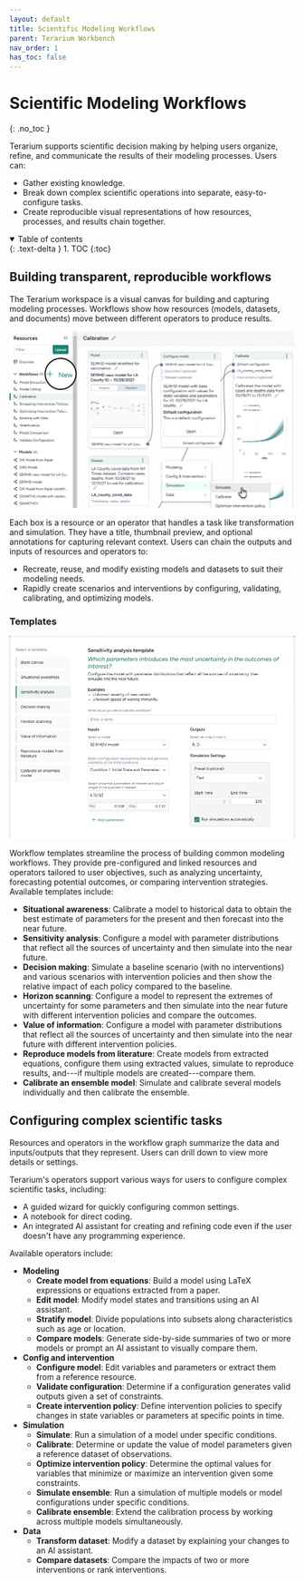 ```yaml
---
layout: default
title: Scientific Modeling Workflows
parent: Terarium Workbench
nav_order: 1
has_toc: false
---
```


# Scientific Modeling Workflows
{: .no_toc }

Terarium supports scientific decision making by helping users organize, refine, and communicate the results of their modeling processes. Users can:

- Gather existing knowledge.
- Break down complex scientific operations into separate, easy-to-configure tasks.
- Create reproducible visual representations of how resources, processes, and results chain together.

<details open markdown="block">
  <summary>
    Table of contents
  </summary>
  {: .text-delta }
1. TOC
{:toc}
</details>

## Building transparent, reproducible workflows

The Terarium workspace is a visual canvas for building and capturing modeling processes. Workflows show how resources (models, datasets, and documents) move between different operators to produce results.

![Terarium resource panel and a workflow for calibrating an SEIRHD model to LA country COVID data](/assets/img/terarium/workflow.png)

Each box is a resource or an operator that handles a task like transformation and simulation. They have a title, thumbnail preview, and optional annotations for capturing relevant context. Users can chain the outputs and inputs of resources and operators to:

- Recreate, reuse, and modify existing models and datasets to suit their modeling needs.
- Rapidly create scenarios and interventions by configuring, validating, calibrating, and optimizing models.

### Templates

![Sensitivity analysis template configured to explore the outcomes of an SEIRHDV model](/assets/img/terarium/workflow-template.png)

Workflow templates streamline the process of building common modeling workflows. They provide pre-configured and linked resources and operators tailored to user objectives, such as analyzing uncertainty, forecasting potential outcomes, or comparing intervention strategies. Available templates include:

- **Situational awareness**: Calibrate a model to historical data to obtain the best estimate of parameters for the present and then forecast into the near future.
- **Sensitivity analysis**: Configure a model with parameter distributions that reflect all the sources of uncertainty and then simulate into the near future.
- **Decision making**: Simulate a baseline scenario (with no interventions) and various scenarios with intervention policies and then show the relative impact of each policy compared to the baseline.
- **Horizon scanning**: Configure a model to represent the extremes of uncertainty for some parameters and then simulate into the near future with different intervention policies and compare the outcomes.
- **Value of information**: Configure a model with parameter distributions that reflect all the sources of uncertainty and then simulate into the near future with different intervention policies.
- **Reproduce models from literature**: Create models from extracted equations, configure them using extracted values, simulate to reproduce results, and---if multiple models are created---compare them.
- **Calibrate an ensemble model**: Simulate and calibrate several models individually and then calibrate the ensemble.

## Configuring complex scientific tasks

Resources and operators in the workflow graph summarize the data and inputs/outputs that they represent. Users can drill down to view more details or settings.

Terarium's operators support various ways for users to configure complex scientific tasks, including:

- A guided wizard for quickly configuring common settings.
- A notebook for direct coding.
- An integrated AI assistant for creating and refining code even if the user doesn't have any programming experience.

Available operators include:

- **Modeling**
  - **Create model from equations**: Build a model using LaTeX expressions or equations extracted from a paper.
  - **Edit model**: Modify model states and transitions using an AI assistant.
  - **Stratify model**: Divide populations into subsets along characteristics such as age or location.
  - **Compare models**: Generate side-by-side summaries of two or more models or prompt an AI assistant to visually compare them.
- **Config and intervention**
  - **Configure model**: Edit variables and parameters or extract them from a reference resource.
  - **Validate configuration**: Determine if a configuration generates valid outputs given a set of constraints.
  - **Create intervention policy**: Define intervention policies to specify changes in state variables or parameters at specific points in time.
- **Simulation**
  - **Simulate**: Run a simulation of a model under specific conditions.
  - **Calibrate**: Determine or update the value of model parameters given a reference dataset of observations.
  - **Optimize intervention policy**: Determine the optimal values for variables that minimize or maximize an intervention given some constraints.
  - **Simulate ensemble**: Run a simulation of multiple models or model configurations under specific conditions.
  - **Calibrate ensemble**: Extend the calibration process by working across multiple models simultaneously.
- **Data**
  - **Transform dataset**: Modify a dataset by explaining your changes to an AI assistant.
  - **Compare datasets**: Compare the impacts of two or more interventions or rank interventions.
